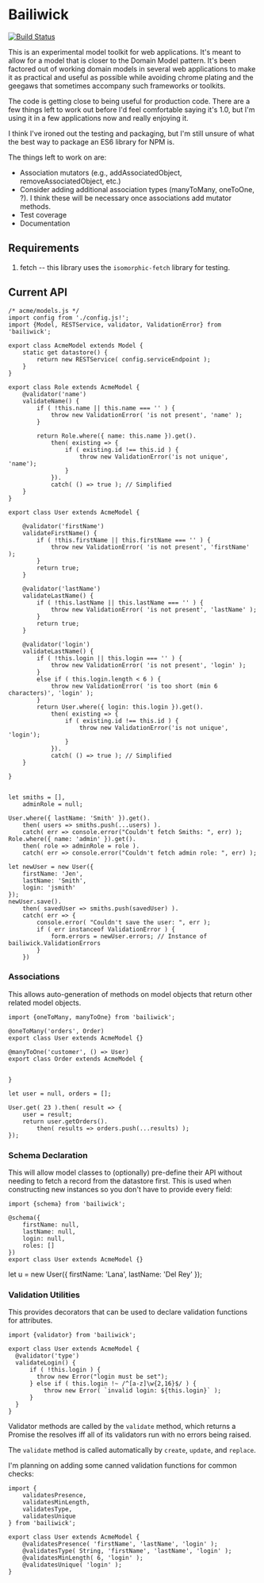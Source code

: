 # Bailiwick

[![Build Status](https://semaphoreci.com/api/v1/ged/bailiwick/branches/master/badge.svg)](https://semaphoreci.com/ged/bailiwick)

This is an experimental model toolkit for web applications. It's meant to allow for a model that is closer to the Domain Model pattern. It's been factored out of working domain models in several web applications to make it as practical and useful as possible while avoiding chrome plating and the geegaws that sometimes accompany such frameworks or toolkits.

The code is getting close to being useful for production code. There are a few things left to work out before I'd feel comfortable saying it's 1.0, but I'm using it in a few applications now and really enjoying it.

I think I've ironed out the testing and packaging, but I'm still unsure of what the best way to package an ES6 library for NPM is.

The things left to work on are:

* Association mutators (e.g., addAssociatedObject, removeAssociatedObject, etc.)
* Consider adding additional association types (manyToMany, oneToOne, ?). I think these will be necessary once associations add mutator methods.
* Test coverage
* Documentation


## Requirements

1. fetch -- this library uses the `isomorphic-fetch` library for testing.


## Current API


    /* acme/models.js */
    import config from './config.js!';
    import {Model, RESTService, validator, ValidationError} from 'bailiwick';

    export class AcmeModel extends Model {
        static get datastore() {
            return new RESTService( config.serviceEndpoint );
        }
    }

    export class Role extends AcmeModel {
        @validator('name')
        validateName() {
            if ( !this.name || this.name === '' ) {
                throw new ValidationError( 'is not present', 'name' );
            }
            
            return Role.where({ name: this.name }).get().
                then( existing => {
                    if ( existing.id !== this.id ) {
                        throw new ValidationError('is not unique', 'name');
                    }
                }).
                catch( () => true ); // Simplified
        }
    }

    export class User extends AcmeModel {
    
        @validator('firstName')
        validateFirstName() {
            if ( !this.firstName || this.firstName === '' ) {
                throw new ValidationError( 'is not present', 'firstName' );
            }
            return true;
        }
    
        @validator('lastName')
        validateLastName() {
            if ( !this.lastName || this.lastName === '' ) {
                throw new ValidationError( 'is not present', 'lastName' );
            }
            return true;
        }
    
        @validator('login')
        validateLastName() {
            if ( !this.login || this.login === '' ) {
                throw new ValidationError( 'is not present', 'login' );
            }
            else if ( this.login.length < 6 ) {
                throw new ValidationError( 'is too short (min 6 characters)', 'login' );
            }
            return User.where({ login: this.login }).get().
                then( existing => {
                    if ( existing.id !== this.id ) {
                        throw new ValidationError('is not unique', 'login');
                    }
                }).
                catch( () => true ); // Simplified
        }
    
    }


    let smiths = [],
        adminRole = null;

    User.where({ lastName: 'Smith' }).get().
        then( users => smiths.push(...users) ).
        catch( err => console.error("Couldn't fetch Smiths: ", err) );
    Role.where({ name: 'admin' }).get().
        then( role => adminRole = role ).
        catch( err => console.error("Couldn't fetch admin role: ", err) );

    let newUser = new User({
        firstName: 'Jen',
        lastName: 'Smith',
        login: 'jsmith'
    });
    newUser.save().
        then( savedUser => smiths.push(savedUser) ).
        catch( err => {
            console.error( "Couldn't save the user: ", err );
            if ( err instanceof ValidationError ) {
                form.errors = newUser.errors; // Instance of bailiwick.ValidationErrors
            }
        })


### Associations

This allows auto-generation of methods on model objects that return other related model objects.

    import {oneToMany, manyToOne} from 'bailiwick';

    @oneToMany('orders', Order)
    export class User extends AcmeModel {}

    @manyToOne('customer', () => User)
    export class Order extends AcmeModel {
    
    
    }

    let user = null, orders = [];

    User.get( 23 ).then( result => {
        user = result;
        return user.getOrders().
            then( results => orders.push(...results) );
    });


### Schema Declaration

This will allow model classes to (optionally) pre-define their API without needing to fetch a record from the datastore first. This is used when constructing new instances so you don't have to provide every field:

    import {schema} from 'bailiwick';
    
    @schema({
        firstName: null,
        lastName: null,
        login: null,
        roles: []
    })
    export class User extends AcmeModel {}
    
  let u = new User({ firstName: 'Lana', lastName: 'Del Rey' });


### Validation Utilities

This provides decorators that can be used to declare validation functions for attributes.

    import {validator} from 'bailiwick';

    export class User extends AcmeModel {
      @validator('type')
      validateLogin() {
          if ( !this.login ) {
            throw new Error("login must be set");
          } else if ( this.login !~ /^[a-z]\w{2,16}$/ ) {
              throw new Error( `invalid login: ${this.login}` );
          }
      }    
    }

Validator methods are called by the `validate` method, which returns a Promise the resolves iff all of its validators run with no errors being raised.

The `validate` method is called automatically by `create`, `update`, and `replace`.

I'm planning on adding some canned validation functions for common checks:

    import {
        validatesPresence,
        validatesMinLength,
        validatesType,
        validatesUnique
    } from 'bailiwick';
    
    export class User extends AcmeModel {
        @validatesPresence( 'firstName', 'lastName', 'login' );
        @validatesType( String, 'firstName', 'lastName', 'login' );
        @validatesMinLength( 6, 'login' );
        @validatesUnique( 'login' );
    }
    

